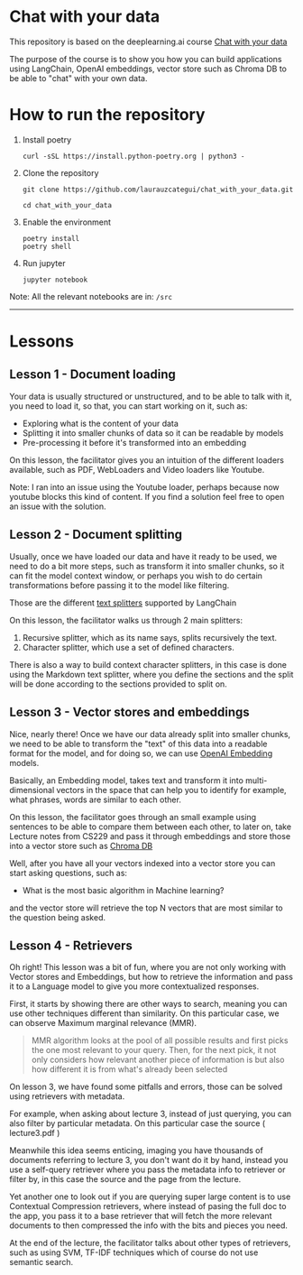 # Chat with your data

This repository is based on the deeplearning.ai course [Chat with your data](https://www.deeplearning.ai/short-courses/langchain-chat-with-your-data/)

The purpose of the course is to show you how you can build applications using LangChain, OpenAI embeddings, vector store such as Chroma DB to be able to "chat" with your own data.

# How to run the repository

1. Install poetry 

    ```
    curl -sSL https://install.python-poetry.org | python3 -
    ```

2. Clone the repository 

    ```
    git clone https://github.com/laurauzcategui/chat_with_your_data.git

    cd chat_with_your_data
    ```

3. Enable the environment 

    ```
    poetry install 
    poetry shell
    ```

4. Run jupyter

    ```
    jupyter notebook 
    ```

Note: All the relevant notebooks are in: `/src`

----
# Lessons 

## Lesson 1 - Document loading

Your data is usually structured or unstructured, and to be able to talk with it, you need to load it, so that, you can start working on it, such as: 

- Exploring what is the content of your data
- Splitting it into smaller chunks of data so it can be readable by models 
- Pre-processing it before it's transformed into an embedding 

On this lesson, the facilitator gives you an intuition of the different loaders available, such as PDF, WebLoaders and Video loaders like Youtube. 

Note: I ran into an issue using the Youtube loader, perhaps because now youtube blocks this kind of content. If you find a solution feel free to open an issue with the solution.

## Lesson 2 - Document splitting 

Usually, once we have loaded our data and have it ready to be used, we need to do a bit more steps, such as transform it into smaller chunks, so it can fit the model context window, or perhaps you wish to do certain transformations before passing it to the model like filtering. 

Those are the different [text splitters](https://python.langchain.com/docs/modules/data_connection/document_transformers/#types-of-text-splitters) supported by LangChain

On this lesson, the facilitator walks us through 2 main splitters: 

1. Recursive splitter, which as its name says, splits recursively the text. 
2. Character splitter, which use a set of defined characters. 

There is also a way to build context character splitters, in this case is done using the Markdown text splitter, where you define the sections and the split will be done according to the sections provided to split on. 

## Lesson 3 - Vector stores and embeddings 

Nice, nearly there! Once we have our data already split into smaller chunks, we need to be able to transform the "text" of this data into a readable format for the model, and for doing so, we can use [OpenAI Embedding](https://platform.openai.com/docs/guides/embeddings) models. 

Basically, an Embedding model, takes text and transform it into multi-dimensional vectors in the space that can help you to identify for example, what phrases, words are similar to each other. 

On this lesson, the facilitator goes through an small example using sentences to be able to compare them between each other, to later on, take Lecture notes from CS229 and pass it through embeddings and store those into a vector store such as [Chroma DB](https://www.trychroma.com)

Well, after you have all your vectors indexed into a vector store you can start asking questions, such as: 

- What is the most basic algorithm in Machine learning? 

and the vector store will retrieve the top N vectors that are most similar to the question being asked.

## Lesson 4 - Retrievers

Oh right! This lesson was a bit of fun, where you are not only working with Vector stores and Embeddings, but how to retrieve the information and pass it to a Language model to give you more contextualized responses. 

First, it starts by showing there are other ways to search, meaning you can use other techniques different than similarity. On this particular case, we can observe Maximum marginal relevance (MMR). 

> MMR algorithm looks at the pool of all possible results and first picks the one most relevant to your query. Then, for the next pick, it not only considers how relevant another piece of information is but also how different it is from what's already been selected

On lesson 3, we have found some pitfalls and errors, those can be solved using retrievers with metadata. 

For example, when asking about lecture 3, instead of just querying, you can also filter by particular metadata. On this particular case the source ( lecture3.pdf ) 

Meanwhile this idea seems enticing, imaging you have thousands of documents referring to lecture 3, you don't want do it by hand, instead you use a self-query retriever where you pass the metadata info to retriever or filter by, in this case the source and the page from the lecture.

Yet another one to look out if you are querying super large content is to use Contextual Compression retrievers, where instead of pasing the full doc to the app, you pass it to a base retriever that will fetch the more relevant documents to then compressed the info with the bits and pieces you need.

At the end of the lecture, the facilitator talks about other types of retrievers, such as using SVM, TF-IDF techniques which of course do not use semantic search. 